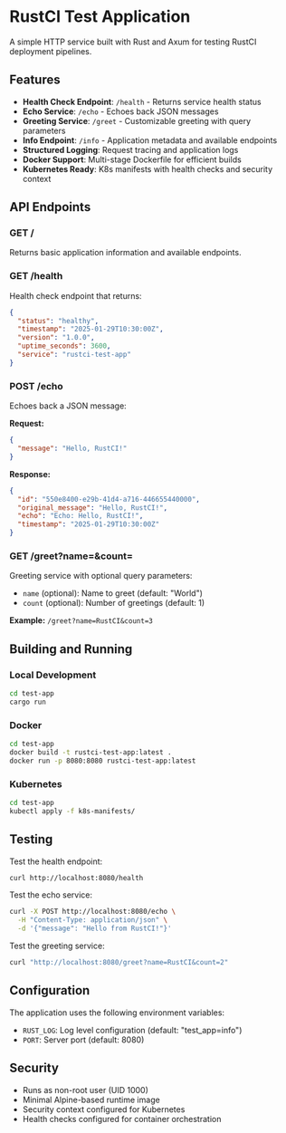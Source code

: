 # RustCI Test Application

A simple HTTP service built with Rust and Axum for testing RustCI deployment pipelines.

## Features

- **Health Check Endpoint**: `/health` - Returns service health status
- **Echo Service**: `/echo` - Echoes back JSON messages
- **Greeting Service**: `/greet` - Customizable greeting with query parameters
- **Info Endpoint**: `/info` - Application metadata and available endpoints
- **Structured Logging**: Request tracing and application logs
- **Docker Support**: Multi-stage Dockerfile for efficient builds
- **Kubernetes Ready**: K8s manifests with health checks and security context

## API Endpoints

### GET /
Returns basic application information and available endpoints.

### GET /health
Health check endpoint that returns:
```json
{
  "status": "healthy",
  "timestamp": "2025-01-29T10:30:00Z",
  "version": "1.0.0",
  "uptime_seconds": 3600,
  "service": "rustci-test-app"
}
```

### POST /echo
Echoes back a JSON message:

**Request:**
```json
{
  "message": "Hello, RustCI!"
}
```

**Response:**
```json
{
  "id": "550e8400-e29b-41d4-a716-446655440000",
  "original_message": "Hello, RustCI!",
  "echo": "Echo: Hello, RustCI!",
  "timestamp": "2025-01-29T10:30:00Z"
}
```

### GET /greet?name=<name>&count=<count>
Greeting service with optional query parameters:
- `name` (optional): Name to greet (default: "World")
- `count` (optional): Number of greetings (default: 1)

**Example:** `/greet?name=RustCI&count=3`

## Building and Running

### Local Development
```bash
cd test-app
cargo run
```

### Docker
```bash
cd test-app
docker build -t rustci-test-app:latest .
docker run -p 8080:8080 rustci-test-app:latest
```

### Kubernetes
```bash
cd test-app
kubectl apply -f k8s-manifests/
```

## Testing

Test the health endpoint:
```bash
curl http://localhost:8080/health
```

Test the echo service:
```bash
curl -X POST http://localhost:8080/echo \
  -H "Content-Type: application/json" \
  -d '{"message": "Hello from RustCI!"}'
```

Test the greeting service:
```bash
curl "http://localhost:8080/greet?name=RustCI&count=2"
```

## Configuration

The application uses the following environment variables:
- `RUST_LOG`: Log level configuration (default: "test_app=info")
- `PORT`: Server port (default: 8080)

## Security

- Runs as non-root user (UID 1000)
- Minimal Alpine-based runtime image
- Security context configured for Kubernetes
- Health checks configured for container orchestration